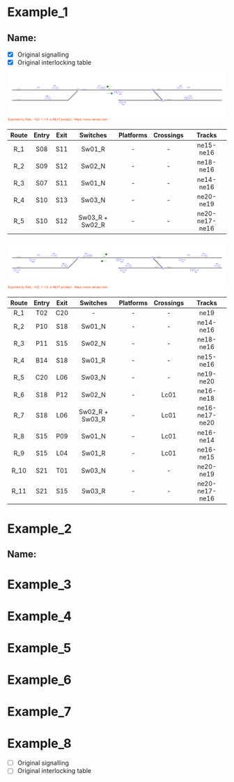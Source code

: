 # Example_1
## Name: 

- [x] Original signalling
- [x] Original interlocking table

![alt text](1_A.png)

| Route  | Entry | Exit | Switches | Platforms | Crossings | Tracks |
|  :---:  |  :---:  |  :---:  |  :---:  |  :---:  |  :---:  |  :---:  |
| R_1 |  S08  |  S11  | Sw01_R  | - | - | ne15-ne16  |
| R_2 |  S09  |  S12  | Sw02_N  | - | - | ne18-ne16  |
| R_3 |  S07  |  S11  | Sw01_N  | - | - | ne14-ne16  |
| R_4 |  S10  |  S13  | Sw03_N  | - | - | ne20-ne19  |
| R_5 |  S10  |  S12  | Sw03_R + Sw02_R  | - | - | ne20-ne17-ne16  |

![alt text](1_B.png)

| Route  | Entry | Exit | Switches | Platforms | Crossings | Tracks |
|  :---:  |  :---:  |  :---:  |  :---:  |  :---:  |  :---:  |  :---:  |
| R_1 |  T02  |  C20  | -  | -  | - | ne19  |
| R_2 |  P10  |  S18  | Sw01_N  | - | - | ne14-ne16  |
| R_3 |  P11  |  S15  | Sw02_N  | - | - | ne18-ne16  |
| R_4 |  B14  |  S18  | Sw01_R  | - | - | ne15-ne16  |
| R_5 |  C20  |  L06  | Sw03_N  | - | - | ne19-ne20  |
| R_6 |  S18  |  P12  | Sw02_N  | - | Lc01 | ne16-ne18  |
| R_7 |  S18  |  L06  | Sw02_R + Sw03_R  | - | Lc01 | ne16-ne17-ne20  |
| R_8 |  S15  |  P09  | Sw01_N  | - | Lc01 | ne16-ne14  |
| R_9 |  S15  |  L04  | Sw01_R  | - | Lc01 | ne16-ne15  |
| R_10 |  S21  |  T01  | Sw03_N  | - | - | ne20-ne19  |
| R_11 |  S21  |  S15  | Sw03_R  | - | - | ne20-ne17-ne16  |

# Example_2
## Name: 

# Example_3

# Example_4

# Example_5

# Example_6

# Example_7

# Example_8

- [ ] Original signalling
- [ ] Original interlocking table
